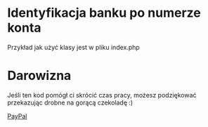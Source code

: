 # Identyfikacja banku po numerze konta 

Przykład jak użyć klasy jest w pliku index.php

# Darowizna

Jeśli ten kod pomógł ci skrócić czas pracy, możesz podziękować przekazując drobne na gorącą czekoladę :)

[PayPal](https://www.paypal.me/cybermediaoka)
